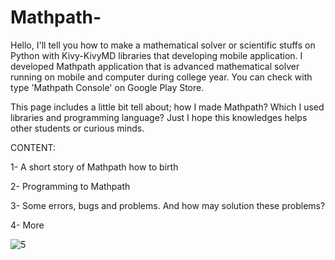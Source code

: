 # Mathpath-
Hello, I'll tell you how to make a mathematical solver or scientific stuffs on Python with Kivy-KivyMD libraries that developing mobile application.
I developed Mathpath application that is advanced mathematical solver running on mobile and computer during college year. You can check with type 'Mathpath Console' on Google Play Store.

This page includes a little bit tell about; how I made Mathpath? Which I used libraries and programming language? Just I hope this knowledges helps other students or curious minds.

CONTENT:

1- A short story of Mathpath how to birth

2- Programming to Mathpath

3- Some errors, bugs and problems. And how may solution these problems?

4- More

![5](https://user-images.githubusercontent.com/116816908/198340963-37ed9a5a-8b58-4cb9-8527-811329c60086.png)

 
 
